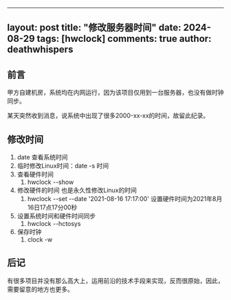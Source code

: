
---
layout: post
title: "修改服务器时间"
date: 2024-08-29
tags: [hwclock]
comments: true
author: deathwhispers
---

## 前言
甲方自建机房，系统均在内网运行，因为该项目仅用到一台服务器，也没有做时钟同步。

某天突然收到消息，说系统中出现了很多2000-xx-xx的时间，故留此纪录。


## 修改时间
1. date 查看系统时间
2. 临时修改Linux时间：date -s 时间
3. 查看硬件时间
    1. hwclock --show
4. 修改硬件的时间 也是永久性修改Linux的时间
    1. hwclock --set --date '2021-08-16 17:17:00' 设置硬件时间为2021年8月16日17点17分00秒
5. 设置系统时间和硬件时间同步
    1. hwclock --hctosys
6. 保存时钟
    1. clock -w

## 后记

有很多项目并没有那么高大上，运用前沿的技术手段来实现，反而很原始，因此，需要留意的地方也更多。

